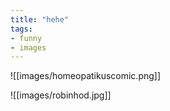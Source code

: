 ```yaml
---
title: "hehe"
tags:
- funny
- images
---
```


![[images/homeopatikuscomic.png]]

![[images/robinhod.jpg]]